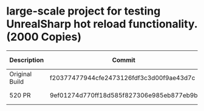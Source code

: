 # large-scale project for testing UnrealSharp hot reload functionality. (2000 Copies)
| Description | Commit    | Time (Seconds) |
| ----------- | --------- | ------- |
| Original Build | f20377477944cfe2473126fdf3c3d00f9ae43d7c  | 41.06 - 45.21 |
| 520 PR | 9ef01274d770ff18d585f827306e985eb877eb9b  | 32.73 - 34.29 |

